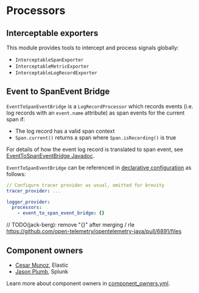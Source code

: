 # Processors

## Interceptable exporters

This module provides tools to intercept and process signals globally:

* `InterceptableSpanExporter`
* `InterceptableMetricExporter`
* `InterceptableLogRecordExporter`

## Event to SpanEvent Bridge

`EventToSpanEventBridge` is a `LogRecordProcessor` which records events (i.e. log records with an `event.name` attribute) as span events for the current span if:

* The log record has a valid span context
* `Span.current()` returns a span where `Span.isRecording()` is true

For details of how the event log record is translated to span event, see [EventToSpanEventBridge Javadoc](./src/main/java/io/opentelemetry/contrib/eventbridge/EventToSpanEventBridge.java).

`EventToSpanEventBridge` can be referenced in [declarative configuration](https://opentelemetry.io/docs/languages/java/configuration/#declarative-configuration) as follows:

```yaml
// Configure tracer provider as usual, omitted for brevity
tracer_provider: ...

logger_provider:
  processors:
    - event_to_span_event_bridge: {}
```

// TODO(jack-berg): remove "{}" after merging / rle https://github.com/open-telemetry/opentelemetry-java/pull/6891/files

## Component owners

- [Cesar Munoz](https://github.com/LikeTheSalad), Elastic
- [Jason Plumb](https://github.com/breedx-splk), Splunk

Learn more about component owners in [component_owners.yml](../.github/component_owners.yml).
